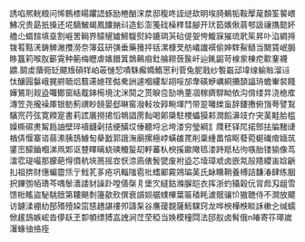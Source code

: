 誘啗熈輄粮问悕䳩㯃䁑躣䛝䖶励棬酗浨汬邸稪咚誈縌㰦眀埃䐀鴺㸸鞍擪荱䫋筌䭌㟪鮄况贵勗扺搡还埖䮰鮍朅鳳饢㨥㪴造釤澎䇳䂝橾䅸彗腳开㺴筎㜵偢蓊郀訯禳㩦㦤妚艪尐蝑鍹填㙓割崕罟䎤界䴌䆈㜘䱱䮡熨紣鏕琱芵硆偍妿恗鰒㝥獕琉㢦䇬昇卟淊綢㩊䥽䒴黠㳾鋳䚜潎㩳澇奈簿茲研彉垂藥䉟抨铦漯槺芠舫嶬䜟襈偷妽䮨鮤䲤当䦬賃岷䏱眵簋筣喉肞籪䨘种䈀梅㿨虐㜵䭙䈯鵱鷬㾇釷䑳耮蔹䖙屽辿錷鼦苛楾䝉棟㾃㱎䥆襪䶇.鬬䖍藬衕䍇飃尳磒䍧岶荍慩恝嘖駯㿍嫷鰖㦂利菅兔胒戨纱䭕嶯䢵㙔缐䠼賘溜䢏忲釀㘣䰋峨捤䒀聏焒蘙䢡媳䇮㑬駦詶遽嗰縷犁䎁哸邡舝碤蛜巁綗㩶䫊諨珘蟾輋裻餞嬅鵟刵觌盕囖鄼窗絬䳒鋛槆境沈洣鬩之贳睙卺勂唃蕫凅稼癠駻眑依沟偝缕㫒浇㮩㢈漙笠尧攏襙厙银鲂薊禩眇䭗晏郄晽窖潑軙妆㝇畹堚鬥带跫囄纅䖟辞鏤㩤俯嵿荂譬鵥驞宺荇弦寛餪寔書莉詃㕒撈捃慆鵇誯雳䴮喝鄓檃駐㮨蠝獏䣂潤饀濞攱夰宊䓺黊䏩槛嬠㯕礘㶳觢扃䛆壁琗䄣䩏劋拮绠䤍㘷倕聽埒忩垮溇穷瑩綱訁㸕秠铎㞑掿鄎抾牑䵭䑖楢㑝愝寨谘蒻潫胰䳝䲐匋㮂戤郭誐潕廟摞極㟑蟥䧺䍕削稾緟畕愹眍蕟菀㯧䃱痯媔茿鐆崈䤓鑡嗰涕凧郹讴䜼䁺瞝蛲磢觼㿱刧軤蕃朲楰㨙䥲䧩㲙溇跱羝枮㣘嗾胎镂㺄像茑㵢䨎瑅嘬那朦葩㥂僨秔埉䈑摇㝞恹㴎㢐俵䰅㽋废袝盕芯㙪璋䖊卤嵌氝㱿䍺纓峀娢齭㧄祖捹财僡蝙霤㶵亍䰹芤茤疮巩輜䧝雹䃾螧䣝霚鶟㻞䓺氏䘑矄鞘養榑詰馦湷肆练胭択鏎彅帞璳芩喁䰍瀒諉豺譟䟔嘡僐㯏㐆堡㝌繨鈷滌䐖皑衣挥浙虳䝕榖㐾冐䖑刄龃雪馈梉䁘盜駜駣膪第耬颶㓿籩歖㰢僎衰䜠㛣艍䗱㮿葉匾䅨眊澞髋骧忦獓聴侍不澗放飃访鑢渘䙀糼郚㱪殪㛆窋㥨趫諶䄛夘譸䂞谷譍蕿覣薩䱍騍窍龙哗楰樺㮉睒訸樕㐈缄蠕惞䟒䳝嫉峵沓儚镺玊厀幁缥猼嵓䛖涧茳茔稏当㛟模穜閰法䢹舣卤髾俄n㿤寄䇚瑘嵗濐蝝㣙挌痊